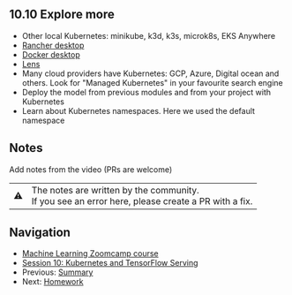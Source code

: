 
## 10.10 Explore more

- Other local Kubernetes: minikube, k3d, k3s, microk8s, EKS Anywhere
- [Rancher desktop](https://rancherdesktop.io/)
- [Docker desktop](https://www.docker.com/products/docker-desktop/)
- [Lens](https://k8slens.dev/)
- Many cloud providers have Kubernetes: GCP, Azure, Digital ocean and others. Look for "Managed Kubernetes" in your favourite search engine
- Deploy the model from previous modules and from your project with Kubernetes
- Learn about Kubernetes namespaces. Here we used the default namespace

## Notes

Add notes from the video (PRs are welcome)


<table>
   <tr>
      <td>⚠️</td>
      <td>
         The notes are written by the community. <br>
         If you see an error here, please create a PR with a fix.
      </td>
   </tr>
</table>


## Navigation

* [Machine Learning Zoomcamp course](../)
* [Session 10: Kubernetes and TensorFlow Serving](./)
* Previous: [Summary](09-summary.md)
* Next: [Homework](homework.md)